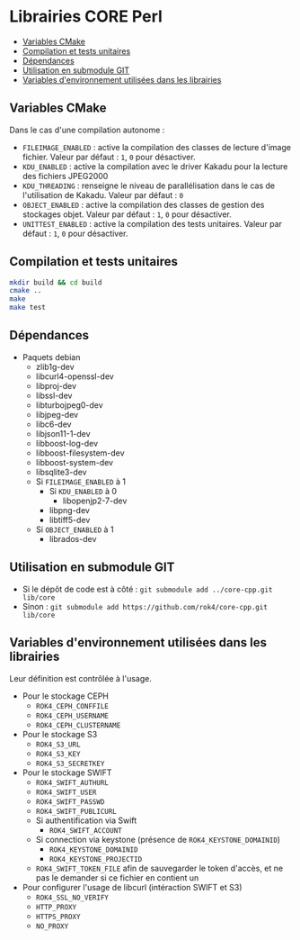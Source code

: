 # Librairies CORE Perl

- [Variables CMake](#variables-cmake)
- [Compilation et tests unitaires](#compilation-et-tests-unitaires)
- [Dépendances](#dépendances)
- [Utilisation en submodule GIT](#utilisation-en-submodule-git)
- [Variables d'environnement utilisées dans les librairies](#variables-denvironnement-utilisées-dans-les-librairies)

## Variables CMake

Dans le cas d'une compilation autonome :

* `FILEIMAGE_ENABLED` : active la compilation des classes de lecture d'image fichier. Valeur par défaut : `1`, `0` pour désactiver.
* `KDU_ENABLED` : active la compilation avec le driver Kakadu pour la lecture des fichiers JPEG2000
* `KDU_THREADING` : renseigne le niveau de parallélisation dans le cas de l'utilisation de Kakadu. Valeur par défaut : `0`
* `OBJECT_ENABLED` : active la compilation des classes de gestion des stockages objet. Valeur par défaut : `1`, `0` pour désactiver.
* `UNITTEST_ENABLED` : active la compilation des tests unitaires. Valeur par défaut : `1`, `0` pour désactiver.


## Compilation et tests unitaires

```bash
mkdir build && cd build
cmake ..
make
make test
```

## Dépendances

* Paquets debian
  * zlib1g-dev
  * libcurl4-openssl-dev
  * libproj-dev
  * libssl-dev
  * libturbojpeg0-dev
  * libjpeg-dev
  * libc6-dev
  * libjson11-1-dev
  * libboost-log-dev
  * libboost-filesystem-dev
  * libboost-system-dev
  * libsqlite3-dev
  * Si `FILEIMAGE_ENABLED` à 1
    * Si `KDU_ENABLED` à 0
      * libopenjp2-7-dev
    * libpng-dev
    * libtiff5-dev
  * Si `OBJECT_ENABLED` à 1
    * librados-dev

## Utilisation en submodule GIT

* Si le dépôt de code est à côté : `git submodule add ../core-cpp.git lib/core`
* Sinon : `git submodule add https://github.com/rok4/core-cpp.git lib/core`
 
## Variables d'environnement utilisées dans les librairies

Leur définition est contrôlée à l'usage.

* Pour le stockage CEPH
    - `ROK4_CEPH_CONFFILE`
    - `ROK4_CEPH_USERNAME`
    - `ROK4_CEPH_CLUSTERNAME`
* Pour le stockage S3
    - `ROK4_S3_URL`
    - `ROK4_S3_KEY`
    - `ROK4_S3_SECRETKEY`
* Pour le stockage SWIFT
    - `ROK4_SWIFT_AUTHURL`
    - `ROK4_SWIFT_USER`
    - `ROK4_SWIFT_PASSWD`
    - `ROK4_SWIFT_PUBLICURL`
    - Si authentification via Swift
        - `ROK4_SWIFT_ACCOUNT`
    - Si connection via keystone (présence de `ROK4_KEYSTONE_DOMAINID`)
        - `ROK4_KEYSTONE_DOMAINID`
        - `ROK4_KEYSTONE_PROJECTID`
    - `ROK4_SWIFT_TOKEN_FILE` afin de sauvegarder le token d'accès, et ne pas le demander si ce fichier en contient un
* Pour configurer l'usage de libcurl (intéraction SWIFT et S3)
    - `ROK4_SSL_NO_VERIFY`
    - `HTTP_PROXY`
    - `HTTPS_PROXY`
    - `NO_PROXY`